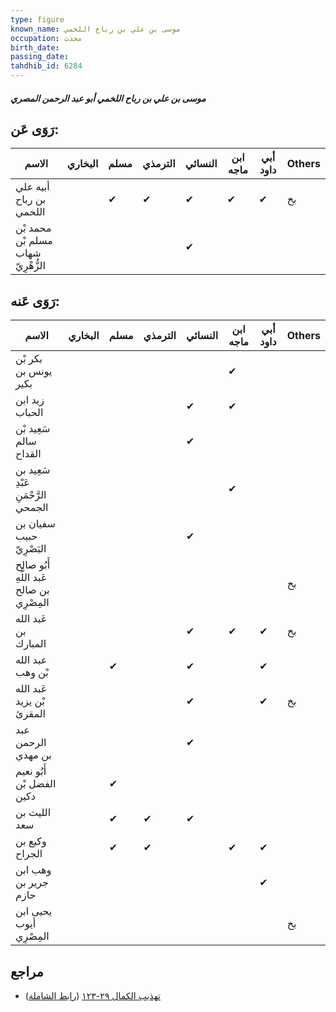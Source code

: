 ```yaml
---
type: figure
known_name: موسى بن علي بن رباح اللخمي
occupation: محدث
birth_date:
passing_date:
tahdhib_id: 6284
---
```

##### موسى بن علي بن رباح اللخمي أبو عبد الرحمن المصري

## رَوَى عَن:
| الاسم                              | البخاري | مسلم | الترمذي | النسائي | ابن ماجه | أبي داود | Others |
| ---------------------------------- | ------- | ---- | ------- | ------- | -------- | -------- | ------ |
| أبيه علي بن رباح اللخمي            |         | ✔    | ✔       | ✔       | ✔        | ✔        | بخ     |
| محمد بْن مسلم بْن شهاب الزُّهْرِيّ |         |      |         | ✔       |          |          |        |
## رَوَى عَنه:
| الاسم                                     | البخاري | مسلم | الترمذي | النسائي | ابن ماجه | أبي داود | Others |
| ----------------------------------------- | ------- | ---- | ------- | ------- | -------- | -------- | ------ |
| بكر بْن يونس بن بكير                      |         |      |         |         | ✔        |          |        |
| زيد ابن الحباب                            |         |      |         | ✔       | ✔        |          |        |
| سَعِيد بْن سالم القداح                    |         |      |         | ✔       |          |          |        |
| سَعِيد بن عَبْدِ الرَّحْمَنِ الجمحي       |         |      |         |         | ✔        |          |        |
| سفيان بن حبيب البَصْرِيّ                  |         |      |         | ✔       |          |          |        |
| أَبُو صالح عَبد اللَّهِ بن صالح المِصْرِي |         |      |         |         |          |          | بخ     |
| عَبد الله بن المبارك                      |         |      |         | ✔       | ✔        | ✔        | بخ     |
| عبد الله بْن وهب                          |         | ✔    |         | ✔       |          | ✔        |        |
| عَبد الله بْن يزيد المقرئ                 |         |      |         | ✔       |          | ✔        | بخ     |
| عبد الرحمن بن مهدي                        |         |      |         | ✔       |          |          |        |
| أَبُو نعيم الفضل بْن دكين                 |         | ✔    |         |         |          |          |        |
| الليث بن سعد                              |         | ✔    | ✔       | ✔       |          |          |        |
| وكيع بن الجراح                            |         | ✔    | ✔       |         | ✔        | ✔        |        |
| وهب ابن جرير بن حازم                      |         |      |         |         |          | ✔        |        |
| يحيى ابن أيوب المِصْرِي                   |         |      |         |         |          |          | بخ     |
## مراجع
- [تهذيب الكمال ٢٩-١٢٣](obsidian://open?vault=Tahdhib-al-Kamal&file=Figures/٦٢٨٤-موسى%20بن%20علي%20بن%20رباح%20اللخمي%20أبو%20عبد%20الرحمن%20المصري) ([رابط الشاملة](https://shamela.ws/book/3722/15694))